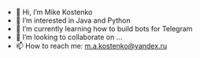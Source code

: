 - 👋 Hi, I’m Mike Kostenko
- 👀 I’m interested in Java and Python
- 🌱 I’m currently learning how to build bots for Telegram
- 💞️ I’m looking to collaborate on ...
- 📫 How to reach me: m.a.kostenko@yandex.ru

<!---
vopros21/vopros21 is a ✨ special ✨ repository because its `README.md` (this file) appears on your GitHub profile.
You can click the Preview link to take a look at your changes.
--->
